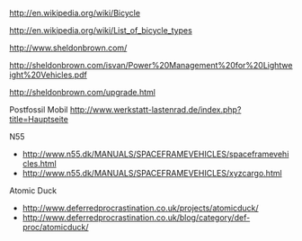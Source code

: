 http://en.wikipedia.org/wiki/Bicycle

http://en.wikipedia.org/wiki/List_of_bicycle_types

http://www.sheldonbrown.com/

http://sheldonbrown.com/isvan/Power%20Management%20for%20Lightweight%20Vehicles.pdf

http://sheldonbrown.com/upgrade.html






Postfossil Mobil
http://www.werkstatt-lastenrad.de/index.php?title=Hauptseite




N55

  - http://www.n55.dk/MANUALS/SPACEFRAMEVEHICLES/spaceframevehicles.html
  - http://www.n55.dk/MANUALS/SPACEFRAMEVEHICLES/xyzcargo.html




Atomic Duck

  - http://www.deferredprocrastination.co.uk/projects/atomicduck/
  - http://www.deferredprocrastination.co.uk/blog/category/def-proc/atomicduck/

